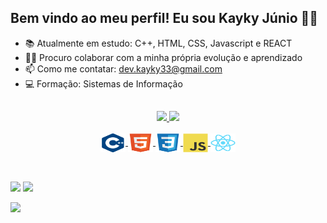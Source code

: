##  Bem vindo ao meu perfil! Eu sou Kayky Júnio 💁‍♂️



- 📚 Atualmente em estudo: C++, HTML, CSS, Javascript e REACT
- 👨‍🎓 Procuro colaborar com a minha própria evolução e aprendizado
- 📫 Como me contatar: dev.kayky33@gmail.com
- 💻 Formação: Sistemas de Informação
##

<div align="center">
  <a href="https://github.com/devkayky83">
  <img height="150" src="https://github-readme-stats.vercel.app/api?username=devkayky83&show_icons=true&theme=rose_pine&include_all_commits=true&count_private=true"/>
  <img height="150" src="https://github-readme-stats.vercel.app/api/top-langs/?username=devkayky83&layout=compact&langs_count=7&theme=nightowl"/>
</div>

          
<div align="center" valign="top"><br>
  <img align="center" alt="cplusplus" height="30" width="40" src="https://raw.githubusercontent.com/devicons/devicon/master/icons/cplusplus/cplusplus-plain.svg">
  <img align="center" alt="HTML" height="30" width="40" src="https://raw.githubusercontent.com/devicons/devicon/master/icons/html5/html5-original.svg">
  <img align="center" alt="CSS" height="30" width="40" src="https://raw.githubusercontent.com/devicons/devicon/master/icons/css3/css3-original.svg">
  <img align="center" alt="CSS" height="30" width="40" src="https://raw.githubusercontent.com/devicons/devicon/master/icons/javascript/javascript-original.svg">
  <img align="center" alt="CSS" height="30" width="40" src="https://raw.githubusercontent.com/devicons/devicon/master/icons/react/react-original.svg">
</div><br>
 
  ##
  
  <div> 
 <a href="https://github.com/devkayky83" target="_blank"><img src="http://ForTheBadge.com/images/badges/built-by-developers.svg" target="_blank"></a>
 <a href="https://github.com/devkayky83" target="_blank"><img src="https://img.shields.io/badge/Made%20for-VSCode-1f425f.svg" target="_blank"></a>
 
   <a href="https://www.linkedin.com/in/kayky-júnio-925702248/" target="_blank"><img src="https://img.shields.io/badge/-LinkedIn-%230077B5?style=for-the-badge&logo=linkedin&logoColor=white" target="_blank"></a>  
</div>
  
  
  
  
